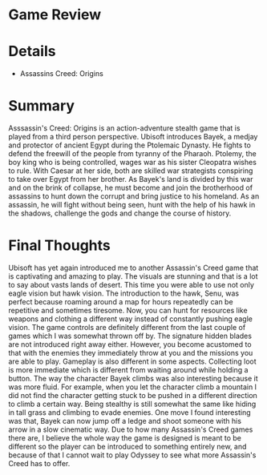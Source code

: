 # Game Review
# Details
- Assassins Creed: Origins
# Summary
Asssassin's Creed: Origins is an action-adventure stealth game that is played from a third person perspective. Ubisoft introduces Bayek, 
a medjay and protector of ancient Egypt during the Ptolemaic Dynasty. He fights to defend the freewill of the people 
from tyranny of the Pharaoh. Ptolemy, the boy king who is being controlled, wages war as his sister Cleopatra wishes to rule. With Caesar 
at her side, both are skilled war strategists conspiring to take over Egypt from her brother. As Bayek's land is divided by this war and
on the brink of collapse, he must become and join the brotherhood of assassins to hunt down the corrupt and bring justice to his homeland. 
As an assassin, he will fight without being seen, hunt with the help of his hawk in the shadows, challenge the gods and change the course 
of history.
# Final Thoughts
Ubisoft has yet again introduced me to another Assassin's Creed game that is captivating and amazing to play. The visuals are stunning and 
that is a lot to say about vasts lands of desert. This time you were able to use not only eagle vision but hawk vision. The introduction 
to the hawk, Senu, was perfect because roaming around a map for hours repeatedly can be repetitive and sometimes tiresome. Now, you can 
hunt for resources like weapons and clothing a different way instead of constantly pushing eagle vision. The game controls are definitely 
different from the last couple of games which I was somewhat thrown off by. The signature hidden blades are not introduced right away 
either. However, you become acustomed to that with the enemies they immediately throw at you and the missions you are able to play. 
Gameplay is also different in some aspects. Collecting loot is more immediate which is different from waiting around while holding a 
button. The way the character Bayek climbs was also interesting because it was more fluid. For example, when you let the character climb 
a mountain I did not find the character getting stuck to be pushed in a different direction to climb a certain way. Being stealthy is
still somewhat the same like hiding in tall grass and climbing to evade enemies. One move I found interesting was that, Bayek can now 
jump off a ledge and shoot someone with his arrow in a slow cinematic way. Due to how many Assassin's Creed games there are, I believe the 
whole way the game is designed is meant to be different so the player can be introduced to something entirely new, and  because of that
I cannot wait to play Odyssey to see what more Assassin's Creed has to offer. 
